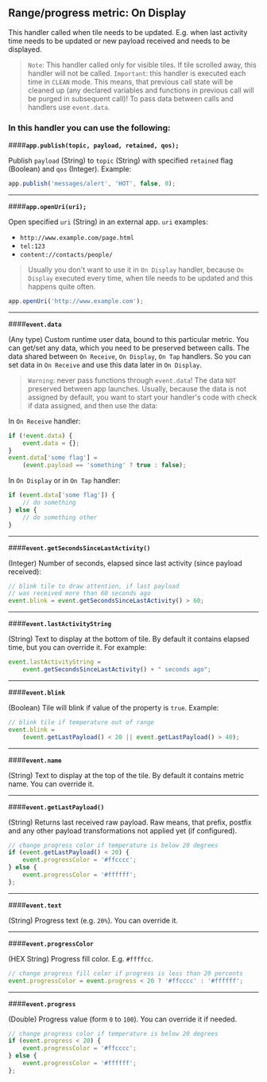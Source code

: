 Range/progress metric: On Display
---------------------------------
This handler called when tile needs to be updated. E.g. when last activity time needs to be updated or new payload received and needs to be displayed.
>`Note`: This handler called only for visible tiles. If tile scrolled away, this handler will not be called.
`Important`:  this handler is executed each time in `CLEAN` mode. This means, that previous call state will be cleaned up (any declared variables and functions in previous call will be purged in subsequent call)!
To pass data between calls and handlers use `event.data`.

### In this handler you can use the following:

####**`app.publish(topic, payload, retained, qos);`**

Publish `payload` (String) to `topic` (String) with specified `retained` flag (Boolean) and `qos` (Integer). Example:

```js
app.publish('messages/alert', 'HOT', false, 0);
```

---

####**`app.openUri(uri);`**

Open specified `uri` (String) in an external app. `uri` examples:
- `http://www.example.com/page.html`
- `tel:123`
- `content://contacts/people/`
>Usually you don't want to use it in `On Display` handler, because `On Display` executed every time, when tile needs to be updated and this happens quite often.

```js
app.openUri('http://www.example.com');
```
---

####**`event.data`**

(Any type) Custom runtime user data, bound to this particular metric. You can get/set any data, which you need to be preserved between calls.
The data shared between `On Receive`, `On Display`, `On Tap` handlers. So you can set data in `On Receive` and use this data later in `On Display`.
>`Warning`: never pass functions through `event.data`!
The data `NOT` preserved between app launches. Usually, because the data is not assigned by default, you want to start your handler's code with check if data assigned, and then use the data:

In `On Receive` handler:

```js
if (!event.data) {
    event.data = {};
}
event.data['some flag'] = 
	(event.payload == 'something' ? true : false);
```

In `On Display` or in `On Tap` handler:

```js
if (event.data['some flag']) {
    // do something
} else {
    // do something other
}
```

---

####**`event.getSecondsSinceLastActivity()`**

(Integer) Number of seconds, elapsed since last activity (since payload received):

```js
// blink tile to draw attention, if last payload
// was received more than 60 seconds ago
event.blink = event.getSecondsSinceLastActivity() > 60;
```

---

####**`event.lastActivityString`**

(String) Text to display at the bottom of tile. By default it contains elapsed time, but you can override it. For example:

```js
event.lastActivityString = 
	event.getSecondsSinceLastActivity() + " seconds ago";
```

---

####**`event.blink`**

(Boolean) Tile will blink if value of the property is `true`. Example:

```js
// blink tile if temperature out of range
event.blink =
	(event.getLastPayload() < 20 || event.getLastPayload() > 40);
```

---

####**`event.name`**

(String) Text to display at the top of the tile. By default it contains metric name. You can override it.

---

####**`event.getLastPayload()`**

(String) Returns last received raw payload. Raw means, that prefix, postfix and any other payload transformations not applied yet (if configured).

```js
// change progress color if temperature is below 20 degrees
if (event.getLastPayload() < 20) {
	event.progressColor = '#ffcccc';
} else {
	event.progressColor = '#ffffff';
};
```

---

####**`event.text`**

(String) Progress text (e.g. `20%`). You can override it.

---

####**`event.progressColor`**

(HEX String) Progress fill color. E.g. `#ffffcc`.

```js
// change progress fill color if progress is less than 20 percents
event.progressColor = event.progress < 20 ? '#ffcccc' : '#ffffff';
```

---

####**`event.progress`**

(Double) Progress value (form `0` to `100`). You can override it if needed.

```js
// change progress color if temperature is below 20 degrees
if (event.progress < 20) {
	event.progressColor = '#ffcccc';
} else {
	event.progressColor = '#ffffff';
};
```